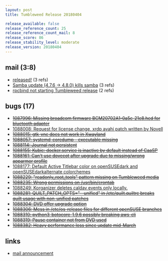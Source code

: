 ```yaml
---
layout: post
title: Tumbleweed Release 20180404

release_available: false
release_reference_count: 25
release_reference_count_mail: 8
release_score: 86
release_stability_level: moderate
release_version: 20180404
---
```


## mail (3:8)

- [released!](https://lists.opensuse.org/opensuse-factory/2018-04/msg00353.html) (3 refs)
- [Samba update (4.7.6 -> 4.8.0) kills samba](https://lists.opensuse.org/opensuse-factory/2018-04/msg00278.html) (3 refs)
- [rpcbind not starting Tumbleweed release](https://lists.opensuse.org/opensuse-factory/2018-04/msg00288.html) (2 refs)

## bugs (17)

<!--more-->

- ~~[1087996: Missing broadcom firmware BCM20702A1-0a5c-21e8.hcd for bluetooth adapter](https://bugzilla.opensuse.org/show_bug.cgi?id=1087996)~~
- [1088008: Request for license change, xrdp avahi patch written by Novell](https://bugzilla.opensuse.org/show_bug.cgi?id=1088008)
- ~~[1088015: gtk-vnc does not work in Xwayland](https://bugzilla.opensuse.org/show_bug.cgi?id=1088015)~~
- ~~[1088057: systemd-coredump - executable missing](https://bugzilla.opensuse.org/show_bug.cgi?id=1088057)~~
- ~~[1088114: Journal not persistent](https://bugzilla.opensuse.org/show_bug.cgi?id=1088114)~~
- ~~[1088155: Kubic: docker.service is inactive by default instead of CaaSP](https://bugzilla.opensuse.org/show_bug.cgi?id=1088155)~~
- ~~[1088161: Can't use dovecot after upgrade due to missing/wrong apparmor profile](https://bugzilla.opensuse.org/show_bug.cgi?id=1088161)~~
- [1088177: Default Active Titlebar color on openSUSEdark and openSUSEdarkalternate colorchemes](https://bugzilla.opensuse.org/show_bug.cgi?id=1088177)
- ~~[1088229: "readonly_root_tools" pattern missing on Tumbleweed media](https://bugzilla.opensuse.org/show_bug.cgi?id=1088229)~~
- ~~[1088235: Wrong permissions on /usr/bin/crontab](https://bugzilla.opensuse.org/show_bug.cgi?id=1088235)~~
- [1088249: Korganizer deletes caldav events only locally.](https://bugzilla.opensuse.org/show_bug.cgi?id=1088249)
- ~~[1088281: QUILT_PATCH_OPTS="--unified" in /etc/quilt.quiltrc breaks quilt usage with non-unified patches](https://bugzilla.opensuse.org/show_bug.cgi?id=1088281)~~
- ~~[1088304: DVD offer upgrade option](https://bugzilla.opensuse.org/show_bug.cgi?id=1088304)~~
- ~~[1088306: Mess in /etc/os-release files for different openSUSE branches](https://bugzilla.opensuse.org/show_bug.cgi?id=1088306)~~
- ~~[1088310: python3-botocore-1.9.6 possibly breaking aws-cli](https://bugzilla.opensuse.org/show_bug.cgi?id=1088310)~~
- ~~[1088319: Pause container not from DVD used](https://bugzilla.opensuse.org/show_bug.cgi?id=1088319)~~
- ~~[1088382: Heavy performance loss since update mid-March](https://bugzilla.opensuse.org/show_bug.cgi?id=1088382)~~



## links

- [mail announcement](https://lists.opensuse.org/opensuse-factory/2018-04/msg00273.html)
